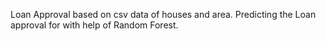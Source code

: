Loan Approval based on csv data of houses and area.
Predicting the Loan approval for with help of Random Forest.
